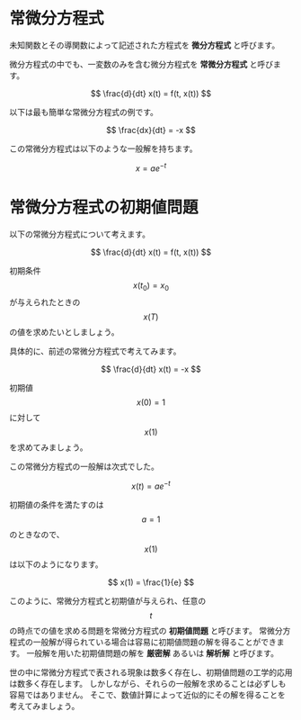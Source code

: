 # 常微分方程式

未知関数とその導関数によって記述された方程式を **微分方程式** と呼びます。

微分方程式の中でも、一変数のみを含む微分方程式を **常微分方程式** と呼びます。

$$
\frac{d}{dt} x(t) = f(t, x(t))
$$

以下は最も簡単な常微分方程式の例です。

$$
\frac{dx}{dt} = -x
$$

この常微分方程式は以下のような一般解を持ちます。

$$
x = a e^{-t}
$$

# 常微分方程式の初期値問題

以下の常微分方程式について考えます。

$$
\frac{d}{dt} x(t) = f(t, x(t))
$$

初期条件 $$x(t_0) = x_0$$ が与えられたときの$$x(T)$$ の値を求めたいとしましょう。

具体的に、前述の常微分方程式で考えてみます。

$$
\frac{d}{dt} x(t) = -x
$$

初期値 $$x(0) = 1$$ に対して $$x(1)$$ を求めてみましょう。

この常微分方程式の一般解は次式でした。

$$
x(t) = a e^{-t}
$$

初期値の条件を満たすのは $$a = 1$$ のときなので、$$x(1)$$ は以下のようになります。

$$
x(1) = \frac{1}{e}
$$

このように、常微分方程式と初期値が与えられ、任意の $$t$$ の時点での値を求める問題を常微分方程式の **初期値問題** と呼びます。
常微分方程式の一般解が得られている場合は容易に初期値問題の解を得ることができます。
一般解を用いた初期値問題の解を **厳密解** あるいは **解析解** と呼びます。

世の中に常微分方程式で表される現象は数多く存在し、初期値問題の工学的応用は数多く存在します。
しかしながら、それらの一般解を求めることは必ずしも容易ではありません。
そこで、数値計算によって近似的にその解を得ることを考えてみましょう。
